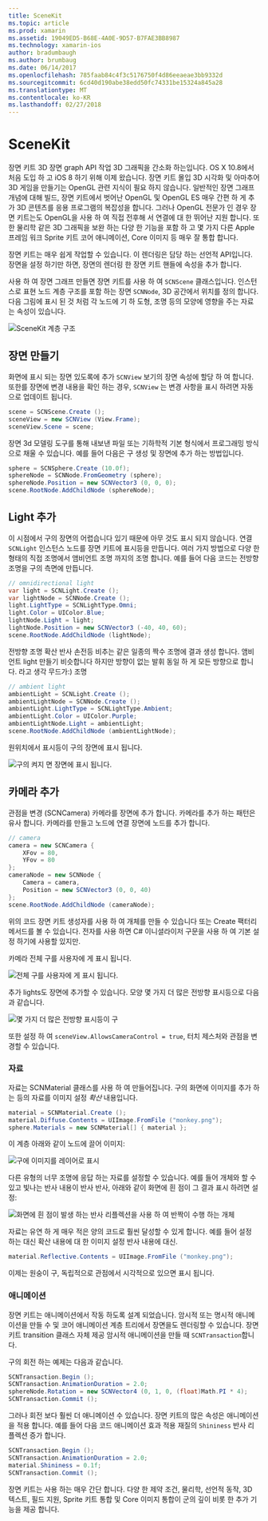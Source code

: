 ```yaml
---
title: SceneKit
ms.topic: article
ms.prod: xamarin
ms.assetid: 19049ED5-B68E-4A0E-9D57-B7FAE3BB8987
ms.technology: xamarin-ios
author: bradumbaugh
ms.author: brumbaug
ms.date: 06/14/2017
ms.openlocfilehash: 785faab84c4f3c5176750f4d86eeaeae3bb9332d
ms.sourcegitcommit: 6cd40d190abe38edd50fc74331be15324a845a28
ms.translationtype: MT
ms.contentlocale: ko-KR
ms.lasthandoff: 02/27/2018
---
```

# <a name="scenekit"></a>SceneKit

장면 키트 3D 장면 graph API 작업 3D 그래픽을 간소화 하는입니다. OS X 10.8에서 처음 도입 하 고 iOS 8 하기 위해 이제 왔습니다. 장면 키트 몰입 3D 시각화 및 아마추어 3D 게임을 만들기는 OpenGL 관련 지식이 필요 하지 않습니다. 일반적인 장면 그래프 개념에 대해 빌드, 장면 키트에서 벗어난 OpenGL 및 OpenGL ES 매우 간편 하 게 추가 3D 콘텐츠를 응용 프로그램의 복잡성을 합니다. 그러나 OpenGL 전문가 인 경우 장면 키트는도 OpenGL을 사용 하 여 직접 전후해 서 연결에 대 한 뛰어난 지원 합니다. 또한 물리학 같은 3D 그래픽을 보완 하는 다양 한 기능을 포함 하 고 몇 가지 다른 Apple 프레임 워크 Sprite 키트 코어 애니메이션, Core 이미지 등 매우 잘 통합 합니다.

장면 키트는 매우 쉽게 작업할 수 있습니다. 이 렌더링은 담당 하는 선언적 API입니다. 장면을 설정 하기만 하면, 장면의 렌더링 한 장면 키트 핸들에 속성을 추가 합니다.

사용 하 여 장면 그래프 만들면 장면 키트를 사용 하 여 `SCNScene` 클래스입니다. 인스턴스로 표현 노드 계층 구조를 포함 하는 장면 `SCNNode`, 3D 공간에서 위치를 정의 합니다. 다음 그림에 표시 된 것 처럼 각 노드에 기 하 도형, 조명 등의 모양에 영향을 주는 자료는 속성이 있습니다.

![](scenekit-images/image7.png "SceneKit 계층 구조") 

## <a name="create-a-scene"></a>장면 만들기

화면에 표시 되는 장면 있도록에 추가 `SCNView` 보기의 장면 속성에 할당 하 여 합니다. 또한를 장면에 변경 내용을 확인 하는 경우, `SCNView` 는 변경 사항을 표시 하려면 자동으로 업데이트 됩니다.

```csharp
scene = SCNScene.Create ();
sceneView = new SCNView (View.Frame);
sceneView.Scene = scene;
```

장면 3d 모델링 도구를 통해 내보낸 파일 또는 기하학적 기본 형식에서 프로그래밍 방식으로 채울 수 있습니다. 예를 들어 다음은 구 생성 및 장면에 추가 하는 방법입니다.

```csharp
sphere = SCNSphere.Create (10.0f);
sphereNode = SCNNode.FromGeometry (sphere);
sphereNode.Position = new SCNVector3 (0, 0, 0);
scene.RootNode.AddChildNode (sphereNode);
```

## <a name="adding-light"></a>Light 추가

이 시점에서 구의 장면의 어렵습니다 있기 때문에 아무 것도 표시 되지 않습니다. 연결 `SCNLight` 인스턴스 노드를 장면 키트에 표시등을 만듭니다. 여러 가지 방법으로 다양 한 형태의 직접 조명에서 앰비언트 조명 까지의 조명 합니다. 예를 들어 다음 코드는 전방향 조명을 구의 측면에 만듭니다.

```csharp
// omnidirectional light
var light = SCNLight.Create ();
var lightNode = SCNNode.Create ();
light.LightType = SCNLightType.Omni;
light.Color = UIColor.Blue;
lightNode.Light = light;
lightNode.Position = new SCNVector3 (-40, 40, 60);
scene.RootNode.AddChildNode (lightNode);
```

전방향 조명 확산 반사 손전등 비추는 같은 일종의 짝수 조명에 결과 생성 합니다. 앰비언트 light 만들기 비슷합니다 하지만 방향이 없는 발휘 동일 하 게 모든 방향으로 합니다. 라고 생각 무드가:) 조명

```csharp
// ambient light
ambientLight = SCNLight.Create ();
ambientLightNode = SCNNode.Create ();
ambientLight.LightType = SCNLightType.Ambient;
ambientLight.Color = UIColor.Purple;
ambientLightNode.Light = ambientLight;
scene.RootNode.AddChildNode (ambientLightNode);
```

원위치에서 표시등이 구의 장면에 표시 됩니다.

![](scenekit-images/image8.png "구의 켜지 면 장면에 표시 됩니다.")
 
## <a name="adding-a-camera"></a>카메라 추가

관점을 변경 (SCNCamera) 카메라를 장면에 추가 합니다. 카메라를 추가 하는 패턴은 유사 합니다. 카메라를 만들고 노드에 연결 장면에 노드를 추가 합니다.

```csharp
// camera
camera = new SCNCamera {
    XFov = 80,
    YFov = 80
};
cameraNode = new SCNNode {
    Camera = camera,
    Position = new SCNVector3 (0, 0, 40)
};
scene.RootNode.AddChildNode (cameraNode);
```

위의 코드 장면 키트 생성자를 사용 하 여 개체를 만들 수 있습니다 또는 Create 팩터리 메서드를 볼 수 있습니다. 전자를 사용 하면 C# 이니셜라이저 구문을 사용 하 여 기본 설정 하기에 사용할 있지만.

카메라 전체 구를 사용자에 게 표시 됩니다.

![](scenekit-images/image9.png "전체 구를 사용자에 게 표시 됩니다.")
 
추가 lights도 장면에 추가할 수 있습니다. 모양 몇 가지 더 많은 전방향 표시등으로 다음과 같습니다.

![](scenekit-images/image10.png "몇 가지 더 많은 전방향 표시등이 구")
 
또한 설정 하 여 `sceneView.AllowsCameraControl = true`, 터치 제스처와 관점을 변경할 수 있습니다.

### <a name="materials"></a>자료

자료는 SCNMaterial 클래스를 사용 하 여 만들어집니다. 구의 화면에 이미지를 추가 하는 등의 자료를 이미지 설정 *확산* 내용입니다.

```csharp
material = SCNMaterial.Create ();
material.Diffuse.Contents = UIImage.FromFile ("monkey.png");
sphere.Materials = new SCNMaterial[] { material };
```

이 계층 아래와 같이 노드에 끌어 이미지:

![](scenekit-images/image11.png "구에 이미지를 레이어로 표시")
 
다른 유형의 너무 조명에 응답 하는 자료를 설정할 수 있습니다. 예를 들어 개체와 할 수 있고 빛나는 반사 내용이 반사 반사, 아래와 같이 화면에 흰 점이 그 결과 표시 하려면 설정:

![](scenekit-images/image12.png "화면에 흰 점이 발생 하는 반사 리플렉션을 사용 하 여 반짝이 수행 하는 개체")
 
자료는 유연 하 게 매우 적은 양의 코드로 훨씬 달성할 수 있게 합니다. 예를 들어 설정 하는 대신 확산 내용에 대 한 이미지 설정 반사 내용에 대신.

```csharp
material.Reflective.Contents = UIImage.FromFile ("monkey.png");
```

이제는 원숭이 구, 독립적으로 관점에서 시각적으로 있으면 표시 됩니다.

### <a name="animation"></a>애니메이션

장면 키트는 애니메이션에서 작동 하도록 설계 되었습니다. 암시적 또는 명시적 애니메이션을 만들 수 및 코어 애니메이션 계층 트리에서 장면을도 렌더링할 수 있습니다. 장면 키트 transition 클래스 자체 제공 암시적 애니메이션을 만들 때 `SCNTransaction`합니다.

구의 회전 하는 예제는 다음과 같습니다.

```csharp
SCNTransaction.Begin ();
SCNTransaction.AnimationDuration = 2.0;
sphereNode.Rotation = new SCNVector4 (0, 1, 0, (float)Math.PI * 4);
SCNTransaction.Commit ();
```

그러나 회전 보다 훨씬 더 애니메이션 수 있습니다. 장면 키트의 많은 속성은 애니메이션을 적용 합니다. 예를 들어 다음 코드 애니메이션 효과 적용 재질의 `Shininess` 반사 리플렉션 증가 합니다.

```csharp
SCNTransaction.Begin ();
SCNTransaction.AnimationDuration = 2.0;
material.Shininess = 0.1f;
SCNTransaction.Commit ();
```

장면 키트는 사용 하는 매우 간단 합니다. 다양 한 제약 조건, 물리학, 선언적 동작, 3D 텍스트, 필드 지원, Sprite 키트 통합 및 Core 이미지 통합이 군의 깊이 비롯 한 추가 기능을 제공 합니다.